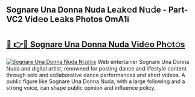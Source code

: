 ## Sognare Una Donna Nuda Le𝚊k𝚎d N𝚞𝚍e - Part-VC2 Vid𝚎o Le𝚊ks Photos OmA1i

# <h2><a href="http://fbf0dn.evod.top/?m=Sognare+Una+Donna+Nuda">🔗 👉🔴 Sognare Una Donna Nuda Vid𝚎o Ph𝚘t𝚘s</a></h2>

[![Sognare Una Donna Nuda N𝚞d𝚎s](https://i.imgur.com/8V9OHl7.gif)](http://fbf0dn.evod.top/?m=Sognare+Una+Donna+Nuda)
Web entertainer Sognare Una Donna Nuda and digital artist, renowned for posting dance and lifestyle content through solo and collaborative dance performances and short videos. A public figure like Sognare Una Donna Nuda, with a large following and a strong voice, can shape public opinion and influence policy. 
